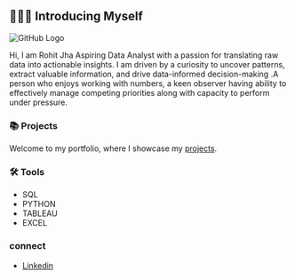 ## 🙋🏻‍♀️ Introducing Myself

![GitHub Logo]()

Hi, I am Rohit Jha Aspiring Data Analyst with a passion for translating raw data into actionable insights. I am driven by a curiosity to uncover patterns, extract valuable information, and drive data-informed decision-making .A person who enjoys working with numbers, a keen observer having ability to effectively manage competing priorities along with capacity to perform under pressure.

### 📚 Projects

Welcome to my portfolio, where I showcase my [projects](https://github.com/katiehuangx/Portfolio-Guide/blob/main/README.md).

### 🛠️ Tools

- SQL
- PYTHON
- TABLEAU
- EXCEL 


### connect

- [Linkedin](www.linkedin.com/in/rohit-kumar-193aa924b)

